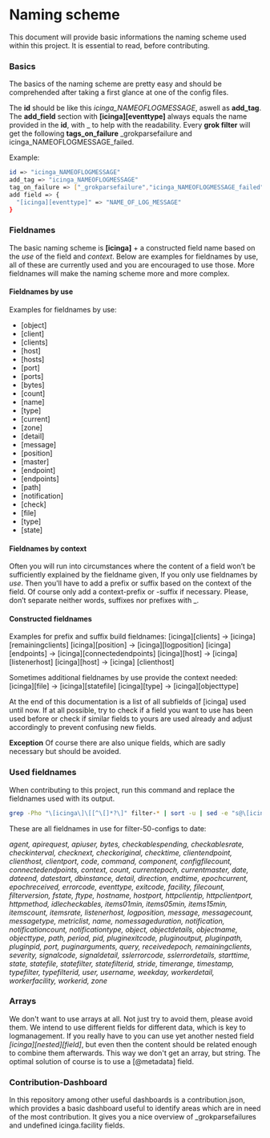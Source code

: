 # Naming scheme
This document will provide basic informations the naming scheme used within this project. It is essential to read, before contributing.

### Basics
The basics of the naming scheme are pretty easy and should be comprehended after taking a first glance at one of the config files.

The **id** should be like this *icinga_NAMEOFLOGMESSAGE*, aswell as **add_tag**.
The **add_field** section with **[icinga][eventtype]** always equals the name provided in the **id**, with _ to help with the readability.
Every **grok filter** will get the following **tags_on_failure** _grokparsefailure and icinga_NAMEOFLOGMESSAGE_failed.

Example:
```sh
id => "icinga_NAMEOFLOGMESSAGE"
add_tag => "icinga_NAMEOFLOGMESSAGE"
tag_on_failure => ["_grokparsefailure","icinga_NAMEOFLOGMESSAGE_failed"]
add field => {
  "[icinga][eventtype]" => "NAME_OF_LOG_MESSAGE"
}
```

### Fieldnames

The basic naming scheme is **[icinga]** + a constructed field name based on the *use* of the field and *context*. Below are examples for fieldnames by use, all of these are currently used and you are encouraged to use those. More fieldnames will make the naming scheme more and more complex.

#### Fieldnames by use

Examples for fieldnames by use:
- [object]
- [client]
- [clients]
- [host]
- [hosts]
- [port]
- [ports]
- [bytes]
- [count]
- [name]
- [type]
- [current]
- [zone]
- [detail]
- [message]
- [position]
- [master]
- [endpoint]
- [endpoints]
- [path]
- [notification]
- [check]
- [file]
- [type]
- [state]

#### Fieldnames by context

Often you will run into circumstances where the content of a field won’t be sufficiently explained by the fieldname given, If you only use fieldnames by *use*. Then you'll have to add a prefix or suffix based on the context of the field. Of course only add a context-prefix or -suffix if necessary. Please, don’t separate neither words, suffixes nor prefixes with _.

#### Constructed fieldnames

Examples for prefix and suffix build fieldnames:
[icinga][clients] → [icinga][remainingclients]
[icinga][position] → [icinga][logposition]
[icinga][endpoints] → [icinga][connectedendpoints]
[icinga][host] → [icinga] [listenerhost]
[icinga][host] → [icinga] [clienthost]

Sometimes additional fieldnames by use provide the context needed:
[icinga][file] → [icinga][statefile]
[icinga][type] → [icinga][objecttype]

At the end of this documentation is a list of all subfields of [icinga] used until now. If at all possible, try to check if a field you want to use has been used before or check if similar fields to yours are used already and adjust accordingly to prevent confusing new fields.

**Exception** Of course there are also unique fields, which are sadly necessary but should be avoided.

### Used fieldnames

When contributing to this project, run this command and replace the fieldnames used with its output. 

```sh
grep -Pho "\[icinga\]\[[^\[]*?\]" filter-* | sort -u | sed -e "s@\[icinga\]\[@@;s@\]@,@" | sed ':a;N;$!ba;s/\n/ /g' | sed -e "s/,$//"
```

These are all fieldnames in use for filter-50-configs to date:

*agent, apirequest, apiuser, bytes, checkablespending, checkablesrate, checkinterval, checknext, checkoriginal, checktime, clientendpoint, clienthost, clientport, code, command, component, configfilecount, connectedendpoints, context, count, currentepoch, currentmaster, date, dateend, datestart, dbinstance, detail, direction, endtime, epochcurrent, epochreceived, errorcode, eventtype, exitcode, facility, filecount, filterversion, fstate, ftype, hostname, hostport, httpclientip, httpclientport, httpmethod, idlecheckables, items01min, items05min, items15min, itemscount, itemsrate, listenerhost, logposition, message, messagecount, messagetype, metriclist, name, nomessageduration, notification, notificationcount, notificationtype, object, objectdetails, objectname, objecttype, path, period, pid, pluginexitcode, pluginoutput, pluginpath, pluginpid, port, puginarguments, query, receivedepoch, remainingclients, severity, signalcode, signaldetail, sslerrorcode, sslerrordetails, starttime, state, statefile, statefilter, statefilterid, stride, timerange, timestamp, typefilter, typefilterid, user, username, weekday, workerdetail, workerfacility, workerid, zone*

### Arrays

We don't want to use arrays at all. Not just try to avoid them, please avoid them. We intend to use different fields for different data, which is key to logmanagement. If you really have to you can use yet another nested field *[icinga][nested][field]*, but even then the content should be related enough to combine them afterwards. This way we don't get an array, but string. The optimal solution of course is to use a [@metadata] field. 

### Contribution-Dashboard

In this repository among other useful dashboards is a contribution.json, which provides a basic dashboard useful to identify areas which are in need of the most contribution. It gives you a nice overview of _grokparsefailures and undefined icinga.facility fields.
